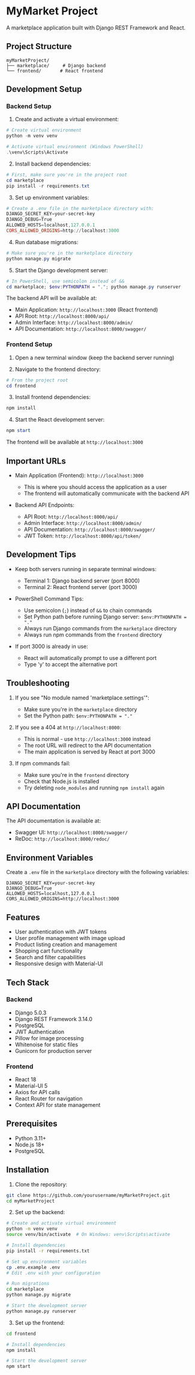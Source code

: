 # MyMarket Project

A marketplace application built with Django REST Framework and React.

## Project Structure
```
myMarketProject/
├── marketplace/     # Django backend
└── frontend/       # React frontend
```

## Development Setup

### Backend Setup

1. Create and activate a virtual environment:
```powershell
# Create virtual environment
python -m venv venv

# Activate virtual environment (Windows PowerShell)
.\venv\Scripts\Activate
```

2. Install backend dependencies:
```powershell
# First, make sure you're in the project root
cd marketplace
pip install -r requirements.txt
```

3. Set up environment variables:
```powershell
# Create a .env file in the marketplace directory with:
DJANGO_SECRET_KEY=your-secret-key
DJANGO_DEBUG=True
ALLOWED_HOSTS=localhost,127.0.0.1
CORS_ALLOWED_ORIGINS=http://localhost:3000
```

4. Run database migrations:
```powershell
# Make sure you're in the marketplace directory
python manage.py migrate
```

5. Start the Django development server:
```powershell
# In PowerShell, use semicolon instead of &&
cd marketplace; $env:PYTHONPATH = "."; python manage.py runserver
```

The backend API will be available at:
- Main Application: `http://localhost:3000` (React frontend)
- API Root: `http://localhost:8000/api/`
- Admin Interface: `http://localhost:8000/admin/`
- API Documentation: `http://localhost:8000/swagger/`

### Frontend Setup

1. Open a new terminal window (keep the backend server running)

2. Navigate to the frontend directory:
```powershell
# From the project root
cd frontend
```

3. Install frontend dependencies:
```powershell
npm install
```

4. Start the React development server:
```powershell
npm start
```

The frontend will be available at `http://localhost:3000`

## Important URLs

- Main Application (Frontend): `http://localhost:3000`
  - This is where you should access the application as a user
  - The frontend will automatically communicate with the backend API

- Backend API Endpoints:
  - API Root: `http://localhost:8000/api/`
  - Admin Interface: `http://localhost:8000/admin/`
  - API Documentation: `http://localhost:8000/swagger/`
  - JWT Token: `http://localhost:8000/api/token/`

## Development Tips

- Keep both servers running in separate terminal windows:
  - Terminal 1: Django backend server (port 8000)
  - Terminal 2: React frontend server (port 3000)

- PowerShell Command Tips:
  - Use semicolon (`;`) instead of `&&` to chain commands
  - Set Python path before running Django server: `$env:PYTHONPATH = "."`
  - Always run Django commands from the `marketplace` directory
  - Always run npm commands from the `frontend` directory

- If port 3000 is already in use:
  - React will automatically prompt to use a different port
  - Type 'y' to accept the alternative port

## Troubleshooting

1. If you see "No module named 'marketplace.settings'":
   - Make sure you're in the `marketplace` directory
   - Set the Python path: `$env:PYTHONPATH = "."`

2. If you see a 404 at `http://localhost:8000`:
   - This is normal - use `http://localhost:3000` instead
   - The root URL will redirect to the API documentation
   - The main application is served by React at port 3000

3. If npm commands fail:
   - Make sure you're in the `frontend` directory
   - Check that Node.js is installed
   - Try deleting `node_modules` and running `npm install` again

## API Documentation

The API documentation is available at:
- Swagger UI: `http://localhost:8000/swagger/`
- ReDoc: `http://localhost:8000/redoc/`

## Environment Variables

Create a `.env` file in the `marketplace` directory with the following variables:
```
DJANGO_SECRET_KEY=your-secret-key
DJANGO_DEBUG=True
ALLOWED_HOSTS=localhost,127.0.0.1
CORS_ALLOWED_ORIGINS=http://localhost:3000
```

## Features

- User authentication with JWT tokens
- User profile management with image upload
- Product listing creation and management
- Shopping cart functionality
- Search and filter capabilities
- Responsive design with Material-UI

## Tech Stack

### Backend
- Django 5.0.3
- Django REST Framework 3.14.0
- PostgreSQL
- JWT Authentication
- Pillow for image processing
- Whitenoise for static files
- Gunicorn for production server

### Frontend
- React 18
- Material-UI 5
- Axios for API calls
- React Router for navigation
- Context API for state management

## Prerequisites

- Python 3.11+
- Node.js 18+
- PostgreSQL

## Installation

1. Clone the repository:
```bash
git clone https://github.com/yourusername/myMarketProject.git
cd myMarketProject
```

2. Set up the backend:
```bash
# Create and activate virtual environment
python -m venv venv
source venv/bin/activate  # On Windows: venv\Scripts\activate

# Install dependencies
pip install -r requirements.txt

# Set up environment variables
cp .env.example .env
# Edit .env with your configuration

# Run migrations
cd marketplace
python manage.py migrate

# Start the development server
python manage.py runserver
```

3. Set up the frontend:
```bash
cd frontend

# Install dependencies
npm install

# Start the development server
npm start
```



